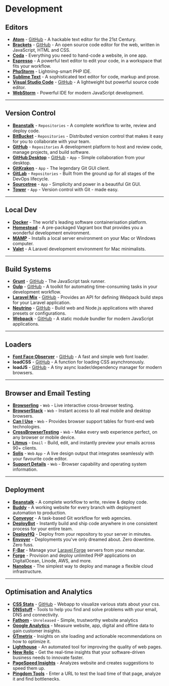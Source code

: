 # Development

## Editors

- [**Atom**](http://atom.io) - [GitHub](https://github.com/atom/atom) - A hackable text editor for the 21st Century.
- [**Brackets**](http://brackets.io) - [GitHub](https://github.com/adobe/brackets) - An open source code editor for the web, written in JavaScript, HTML and CSS.
- [**Coda**](http://panic.com/coda) - Everything you need to hand-code a website, in one app.
- [**Espresso**](http://espressoapp.com) - A powerful text editor to edit your code, in a workspace that fits your workflow.
- [**PhpStorm**](http://jetbrains.com/phpstorm) - Lightning-smart PHP IDE.
- [**Sublime Text**](http://sublimetext.com) - A sophisticated text editor for code, markup and prose.
- [**Visual Studio Code**](http://visualstudio.com) - [GitHub](https://github.com/Microsoft/vscode) - A lightweight but powerful source code editor.
- [**WebStorm**](http://jetbrains.com/webstorm) - Powerful IDE for modern JavaScript development.

---

## Version Control

- [**Beanstalk**](https://beanstalkapp.com/) - `Repositories` - A complete workflow to write, review and deploy code.
- [**BitBucket**](https://bitbucket.org/) - `Repositories` - Distributed version control that makes it easy for you to collaborate with your team.
- [**GitHub**](https://github.com) - `Repositories` A development platform to host and review code, manage projects, and build software.
- [**GitHub Desktop**](https://desktop.github.com/) - [GitHub](https://github.com/desktop/desktop) - `App` - Simple collaboration from your desktop.
- [**GitKraken**](https://www.gitkraken.com/) - `App` - The legendary Git GUI client.
- [**GitLab**](https://about.gitlab.com/) - `Repositories` - Built from the ground up for all stages of the DevOps lifecycle.
- [**Sourcetree**](https://www.sourcetreeapp.com/) - `App` - Simplicity and power in a beautiful Git GUI.
- [**Tower**](https://www.git-tower.com/) - `App` - Version control with Git - made easy.

---

## Local Dev

- [**Docker**](https://www.docker.com/) - The world's leading software containerisation platform.
- [**Homestead**](https://laravel.com/docs/5.6/homestead) - A pre-packaged Vagrant box that provides you a wonderful development environment.
- [**MAMP**](https://www.mamp.info/) - Installs a local server environment on your Mac or Windows computer.
- [**Valet**](https://laravel.com/docs/5.6/valet) - A Laravel development environment for Mac minimalists.

---

## Build Systems

- [**Grunt**](https://gruntjs.com/) - [GitHub](https://github.com/gruntjs/grunt) - The JavaScript task runner.
- [**Gulp**](https://gulpjs.com/) - [GitHub](https://github.com/gulpjs/gulp) - A toolkit for automating time-consuming tasks in your development workflow.
- [**Laravel Mix**](https://laravel.com/docs/5.6/mix) - [GitHub](https://github.com/JeffreyWay/laravel-mix) - Provides an API for defining Webpack build steps for your Laravel application.
- [**Neutrino**](https://neutrino.js.org/) - [GitHub](https://github.com/mozilla-neutrino/neutrino-dev) - Build web and Node.js applications with shared presets or configurations.
- [**Webpack**](https://webpack.js.org/) - [GitHub](https://github.com/webpack/webpack) - A static module bundler for modern JavaScript applications.

---

## Loaders

- [**Font Face Observer**](http://fontfaceobserver.com) - [GitHub](https://github.com/bramstein/fontfaceobserver) - A fast and simple web font loader. 
- **loadCSS** - [GitHub](https://github.com/filamentgroup/loadCSS) - A function for loading CSS asynchronously.
- **loadJS** - [GitHub](https://github.com/muicss/loadjs) - A tiny async loader/dependency manager for modern browsers.


---

## Browser and Email Testing

- [**Browserling**](http://browserling.com) - `Web` - Live interactive cross-browser testing.
- [**BrowserStack**](http://browserstack.com) - `Web` - Instant access to all real mobile and desktop browsers.
- [**Can I Use**](http://caniuse.com) - `Web` - Provides browser support tables for front-end web technologies. 
- [**CrossBrowserTesting**](http://crossbrowsertesting.com) - `Web` - Make every web experience perfect, on any browser or mobile device.
- [**Litmus**](http://litmus.com) - `Email` - Build, edit, and instantly preview your emails across 90+ clients.
- [**Solis**](http://solisapp.com) - `Web` `App` - A live design output that integrates seamlessly with your favourite code editor.
- [**Support Details**](http://supportdetails.net) - `Web` - Browser capability and operating system information.

---

## Deployment

- [**Beanstalk**](http://http://beanstalkapp.com) - A complete workflow to write, review & deploy code.
- [**Buddy**](http://buddy.works) - A working website for every branch with deployment automation to production.
- [**Conveyor**](http://conveyor.com) - A task-based Git workflow for web agencies.
- [**DeployBot**](http://deploybot.com) - Instantly build and ship code anywhere in one consistent process for your entire team.
- [**DeployHQ**](http://deployhq.com) - Deploy from your repository to your server in minutes.
- [**Envoyer**](http://envoyer.io) - Deployments you've only dreamed about. Zero downtime. Zero fuss.
- [**F-Bar**](https://laravel-forge-menubar.com/) - Manage your [Laravel Forge](http://forge.laravel.com) servers from your menubar.
- [**Forge**](http://forge.laravel.com) - Provision and deploy unlimited PHP applications on DigitalOcean, Linode, AWS, and more.
- [**Nanobox**](https://nanobox.io) - The simplest way to deploy and manage a flexible cloud infrastructure.


---

## Optimisation and Analytics

- [**CSS Stats**](https://cssstats.com/) - [GitHub](https://github.com/cssstats/cssstats) - Webapp to visualize various stats about your css.
- [**DNSstuff**](http://www.dnsstuff.com/tools) - Tools to help you find and solve problems with your email, DNS and connectivity.
- [**Fathom**](https://usefathom.com/) - `Unreleased` - Simple, trustworthy website analytics
- [**Google Analytics**](https://analytics.google.com) - Measure website, app, digital and offline data to gain customer insights.
- [**GTmetrix**](https://gtmetrix.com/) - Insights on site loading and actionable recommendations on how to optimize it.
- [**Lighthouse**](https://developers.google.com/web/tools/lighthouse/) - An automated tool for improving the quality of web pages.
- [**New Relic**](https://newrelic.com/) - Get the real-time insights that your software-driven business needs to innovate faster.
- [**PageSpeed Insights**](https://developers.google.com/speed/pagespeed/insights/) - Analyzes website and creates suggestions to speed them up.
- [**Pingdom Tools**](https://tools.pingdom.com/) - Enter a URL to test the load time of that page, analyze it and find bottlenecks.